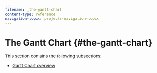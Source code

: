 ```yaml
---
filename: _the-gantt-chart
content-type: reference
navigation-topic: projects-navigation-topic
---
```




# The Gantt Chart  {#the-gantt-chart}

This section contains the following subsections:



* [Gantt Chart overview](_gantt-chart-overview.md) 


&nbsp;
